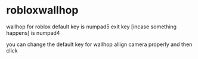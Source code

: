 # robloxwallhop
wallhop for roblox
default key is numpad5
exit key [incase something happens] is numpad4


you can change the default key
for wallhop allign camera properly and then click

